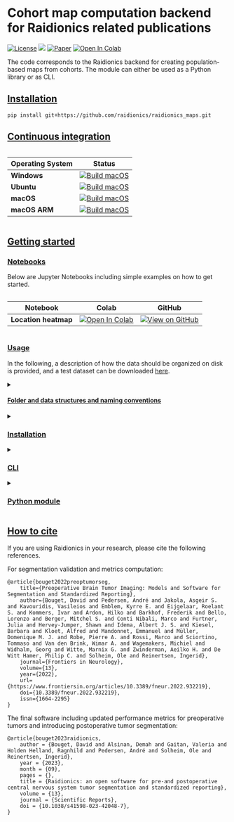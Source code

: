# Cohort map computation backend for Raidionics related publications

[![License](https://img.shields.io/badge/License-BSD%202--Clause-orange.svg)](https://opensource.org/licenses/BSD-2-Clause)
[![](https://img.shields.io/badge/python-3.8|3.9|3.10|3.11|3.12-blue.svg)](https://www.python.org/downloads/)
[![Paper](https://zenodo.org/badge/DOI/10.3389/fneur.2022.932219.svg)](https://www.frontiersin.org/articles/10.3389/fneur.2022.932219/full)
[![Open In Colab](https://colab.research.google.com/assets/colab-badge.svg)](https://colab.research.google.com/gist/dbouget/7560fe410db03e384a45ddc77bbe9a57/01_heatmap_generation_example.ipynb)

The code corresponds to the Raidionics backend for creating population-based maps from cohorts.
The module can either be used as a Python library or as CLI.

## [Installation](https://github.com/raidionics/raidionics_maps#installation)

```
pip install git+https://github.com/raidionics/raidionics_maps.git
```

## [Continuous integration](https://github.com/raidionics/raidionics_maps#continuous-integration)

<div style="display: flex;">
  <div style="flex: 1; margin-right: 20px;">

| Operating System | Status                                                                                                                                                                                            |
|------------------|---------------------------------------------------------------------------------------------------------------------------------------------------------------------------------------------------|
| **Windows**      | [![Build macOS](https://github.com/dbouget/raidionics_maps/actions/workflows/build_windows.yml/badge.svg)](https://github.com/raidionics/raidionics_maps/actions/workflows/build_windows.yml)     |
| **Ubuntu**       | [![Build macOS](https://github.com/dbouget/raidionics_maps/actions/workflows/build_ubuntu.yml/badge.svg)](https://github.com/raidionics/raidionics_maps/actions/workflows/build_ubuntu.yml)       |
| **macOS**        | [![Build macOS](https://github.com/dbouget/raidionics_maps/actions/workflows/build_macos.yml/badge.svg)](https://github.com/raidionics/raidionics_maps/actions/workflows/build_macos.yml)         |
| **macOS ARM**    | [![Build macOS](https://github.com/dbouget/raidionics_maps/actions/workflows/build_macos_arm.yml/badge.svg)](https://github.com/raidionics/raidionics_maps/actions/workflows/build_macos_arm.yml) |
  </div>
</div>

## [Getting started](https://github.com/raidionics/raidionics_maps#getting-started)

### [Notebooks](https://github.com/raidionics/raidionics_maps#notebooks)

Below are Jupyter Notebooks including simple examples on how to get started.

<div style="display: flex;">
  <div style="flex: 1; margin-right: 20px;">

| Notebook             | Colab                                                                                                                                                                                                                                     | GitHub                                                                                                                                                                                         |
|----------------------|-------------------------------------------------------------------------------------------------------------------------------------------------------------------------------------------------------------------------------------------|------------------------------------------------------------------------------------------------------------------------------------------------------------------------------------------------|
| **Location heatmap** | <a href="" target="_parent"><img src="https://colab.research.google.com/assets/colab-badge.svg" alt="Open In Colab"/></a> | [![View on GitHub](https://img.shields.io/badge/View%20on%20GitHub-blue?logo=github)](https://github.com/raidionics/raidionics_maps/blob/master/notebooks/01_heatmap_generation_example.ipynb) |

  </div>
</div>

### [Usage](https://github.com/raidionics/raidionics_maps#usage)

In the following, a description of how the data should be organized on disk is provided, and a test dataset can
be downloaded [here](https://github.com/raidionics/Raidionics-models/releases/download/1.2.0/Samples-RaidionicsMaps_UnitTest1.zip).

<details>
<summary>

#### [Folder and data structures and naming conventions](https://github.com/raidionics/raidionics_maps#folder-and-data-structures-and-naming-conventions)
</summary>

#### [1.1 Original data folder structure](https://github.com/raidionics/raidionics_maps#11-original-data-folder-structure)
The main data directory containing the original 3D volumes and corresponding annotations for the class of
interest is expected to resemble the following structure:

    └── path/to/data/cohort/
        └── Pat001/
            ├── Pat001_MRI.nii.gz
            ├── Pat001_MRI_label_tumor.nii.gz
        └── Pat002/
            ├── Pat002_MRI.nii.gz
            ├── Pat002_MRI_label_tumor.nii.gz
        [...]
        └── PatXXX/
            ├── PatXXX_MRI.nii.gz
            └── PatXXX_MRI_label_tumor.nii.gz

#### [1.2 Results folder structure](https://github.com/raidionics/raidionics_maps#12-inference-results-folder-structure)
Results will be stored inside a sub-folder for each patient, following the same pattern as the input folder structure.
A registration folder is kept inside each patient sub-folder, for easy re-use and cohort inclusion, to update the
location heatmaps.

    └── path/to/cohort-results/
        └── Pat001/
            ├── Transforms/
            │   ├── Pat-to-MNI/
            │   │   ├── forward_***0GenericAffine.mat
            │   │   ├── forward_***1Warp.nii.gz
            │   │   ├── inverse_***0GenericAffine.mat
            │   │   └── inverse_***1InverseWarp.nii.gz  
            │   ├── input_reg_mni.nii.gz
            │   ├── input_reg_mni_label_tumor.nii.gz 
        [...]
        └── PatXXX/
            ├── Transforms/
            │   ├── Pat-to-MNI/
            │   │   ├── forward_***0GenericAffine.mat
            │   │   ├── forward_***1Warp.nii.gz
            │   │   ├── inverse_***0GenericAffine.mat
            │   │   └── inverse_***1InverseWarp.nii.gz  
            │   ├── input_reg_mni.nii.gz
            │   └── input_reg_mni_label_tumor.nii.gz

</details>

<details>
<summary>

### [Installation](https://github.com/raidionics/raidionics_maps#installation)
</summary>
Create a virtual environment using at least Python 3.8, and install all dependencies from
the requirements.txt file.

```
  cd /path/to/raidionics_maps  
  virtualenv -p python3 venv  
  source venv/bin/activate  
  TMPDIR=$PWD/venv pip install --cache-dir=$PWD/venv -r requirements.txt (--no-deps)
```

Then the final step is to do the following in a terminal.
```
  cd /path/to/raidionics_maps  
  cp blank_main_config.ini main_config.ini 
```

You can now edit your __main\_config.ini__ file for running the different processes.  
An additional explanation of all parameters specified in the configuration file can be
found in _/Utils/resources.py_. 

</details>

<details>
<summary>

### [CLI](https://github.com/raidionics/raidionics_maps#cli)
</summary>

```
raidionicsmaps -c CONFIG (-v debug)
```

CONFIG should point to a configuration file (*.ini), specifying all runtime parameters,
according to the pattern from [**blank_main_config.ini**](https://github.com/raidionics/raidionics_maps/blob/master/blank_main_config.ini).
</details>

<details>
<summary>

### [Python module](https://github.com/raidionics/raidionics_maps#python-module)
</summary>

```
from raidionicsmaps.compute import compute
compute(config_filename="/path/to/main_config.ini")
```

</details>

## [How to cite](https://github.com/raidionics/raidionics_maps#how-to-cite)

If you are using Raidionics in your research, please cite the following references.

For segmentation validation and metrics computation:
```
@article{bouget2022preoptumorseg,
    title={Preoperative Brain Tumor Imaging: Models and Software for Segmentation and Standardized Reporting},
    author={Bouget, David and Pedersen, André and Jakola, Asgeir S. and Kavouridis, Vasileios and Emblem, Kyrre E. and Eijgelaar, Roelant S. and Kommers, Ivar and Ardon, Hilko and Barkhof, Frederik and Bello, Lorenzo and Berger, Mitchel S. and Conti Nibali, Marco and Furtner, Julia and Hervey-Jumper, Shawn and Idema, Albert J. S. and Kiesel, Barbara and Kloet, Alfred and Mandonnet, Emmanuel and Müller, Domenique M. J. and Robe, Pierre A. and Rossi, Marco and Sciortino, Tommaso and Van den Brink, Wimar A. and Wagemakers, Michiel and Widhalm, Georg and Witte, Marnix G. and Zwinderman, Aeilko H. and De Witt Hamer, Philip C. and Solheim, Ole and Reinertsen, Ingerid},
    journal={Frontiers in Neurology},
    volume={13},
    year={2022},
    url={https://www.frontiersin.org/articles/10.3389/fneur.2022.932219},
    doi={10.3389/fneur.2022.932219},
    issn={1664-2295}
}
```

The final software including updated performance metrics for preoperative tumors and introducing postoperative tumor segmentation:
```
@article{bouget2023raidionics,
    author = {Bouget, David and Alsinan, Demah and Gaitan, Valeria and Holden Helland, Ragnhild and Pedersen, André and Solheim, Ole and Reinertsen, Ingerid},
    year = {2023},
    month = {09},
    pages = {},
    title = {Raidionics: an open software for pre-and postoperative central nervous system tumor segmentation and standardized reporting},
    volume = {13},
    journal = {Scientific Reports},
    doi = {10.1038/s41598-023-42048-7},
}
```
